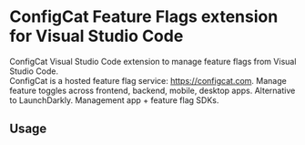 # ConfigCat Feature Flags extension for Visual Studio Code
ConfigCat Visual Studio Code extension to manage feature flags from Visual Studio Code.  
ConfigCat is a hosted feature flag service: https://configcat.com. Manage feature toggles across frontend, backend, mobile, desktop apps. Alternative to LaunchDarkly. Management app + feature flag SDKs.

## Usage

